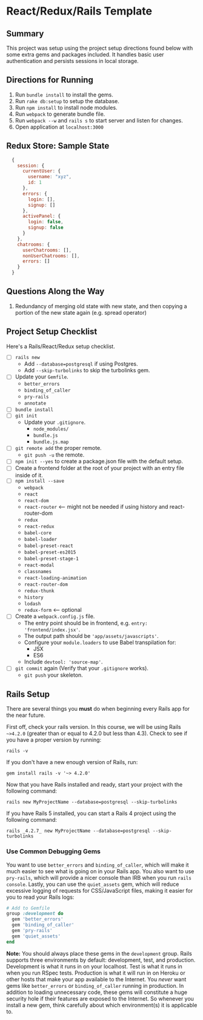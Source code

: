 # React/Redux/Rails Template
## Summary
This project was setup using the project setup directions found below with some extra gems and packages included.  It handles basic user authentication and persists sessions in local storage.

## Directions for Running
1. Run `bundle install` to install the gems.
2. Run `rake db:setup` to setup the database.
3. Run `npm install` to install node modules.
4. Run `webpack` to generate bundle file.
5. Run `webpack --w` and `rails s` to start server and listen for changes.
6. Open application at `localhost:3000`

## Redux Store: Sample State
```javascript
  {
    session: {
      currentUser: {
        username: "xyz",
        id: 1
      },
      errors: {
        login: [],
        signup: []
      },
      activePanel: {
        login: false,
        signup: false
      }
    },
    chatrooms: {
      userChatrooms: [],
      nonUserChatrooms: [],
      errors: []
    }
  }
```

## Questions Along the Way
1. Redundancy of merging old state with new state, and then copying a portion of the new state again (e.g. spread operator)

## Project Setup Checklist
Here's a Rails/React/Redux setup checklist.

* [ ] `rails new`
  * Add `--database=postgresql` if using Postgres.
  * Add `--skip-turbolinks` to skip the turbolinks gem.
* [ ] Update your `Gemfile`.
  * `better_errors`
  * `binding_of_caller`
  * `pry-rails`
  * `annotate`
* [ ] `bundle install`
* [ ] `git init`
  * Update your `.gitignore`.
    * `node_modules/`
    * `bundle.js`
    * `bundle.js.map`
* [ ] `git remote add` the proper remote.
  * `git push -u` the remote.
* [ ] `npm init --yes` to create a package.json file with the default setup.
* [ ] Create a frontend folder at the root of your project with an entry file inside of it.
* [ ] `npm install --save`
  * `webpack`
  * `react`
  * `react-dom`
  * `react-router` <-- might not be needed if using history and react-router-dom
  * `redux`
  * `react-redux`
  * `babel-core`
  * `babel-loader`
  * `babel-preset-react`
  * `babel-preset-es2015`
  * `babel-preset-stage-1`
  * `react-modal`
  * `classnames`
  * `react-loading-animation`
  * `react-router-dom`
  * `redux-thunk`
  * `history`
  * `lodash`
  * `redux-form` <-- optional
* [ ] Create a `webpack.config.js` file.
  * The entry point should be in frontend, e.g. `entry: 'frontend/index.jsx'`.
  * The output path should be `'app/assets/javascripts'`.
  * Configure your `module.loaders` to use Babel transpilation for:
    * JSX
    * ES6
  * Include `devtool: 'source-map'`.
* [ ] `git commit` again (Verify that your `.gitignore` works).
  * `git push` your skeleton.


## Rails Setup

There are several things you **must** do when beginning every Rails
app for the near future.

First off, check your rails version. In this course, we will be
using Rails `~>4.2.0` (greater than or equal to 4.2.0 but less than
4.3). Check to see if you have a proper version by running:

```
rails -v
```

If you don't have a new enough version of Rails, run:

```
gem install rails -v '~> 4.2.0'
```

Now that you have Rails installed and ready, start your project
with the following command:

```
rails new MyProjectName --database=postgresql --skip-turbolinks
```

If you have Rails 5 installed, you can start a Rails 4 project
using the following command:

```
rails _4.2.7_ new MyProjectName --database=postgresql --skip-turbolinks
```

### Use Common Debugging Gems

You want to use `better_errors` and `binding_of_caller`, which will
make it much easier to see what is going on in your Rails app. You
also want to use `pry-rails`, which will provide a nicer console than
IRB when you run `rails console`. Lastly, you can use the
`quiet_assets` gem, which will reduce excessive logging of requests
for CSS/JavaScript files, making it easier for you to read your Rails
logs:

```ruby
# Add to Gemfile
group :development do
  gem 'better_errors'
  gem 'binding_of_caller'
  gem 'pry-rails'
  gem 'quiet_assets'
end
```

**Note:** You should always place these gems in the `development` group. Rails
supports three environments by default: development, test, and production.
Development is what it runs in on your localhost. Test is what it runs in when
you run RSpec tests. Production is what it will run in on Heroku or other hosts
that make your app available to the Internet. You *never* want gems like
`better_errors` or `binding_of_caller` running in production. In addition to
loading unnecessary code, these gems will constitute a huge security hole if
their features are exposed to the Internet. So whenever you install a new gem,
think carefully about which environment(s) it is applicable to.
